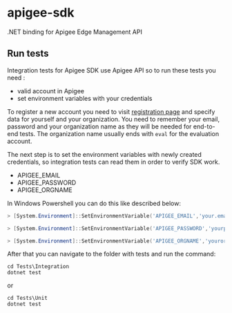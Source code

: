 # apigee-sdk
.NET binding for Apigee Edge Management API 

## Run tests

Integration tests for Apigee SDK use Apigee API so to run these tests you need :
* valid account in Apigee
* set environment variables with your credentials

To register a new account you need to visit [registration page](https://login.apigee.com/sign__up) and specify data for yourself and your organization. You need to remember your email, password and your organization name as they will be needed for end-to-end tests. The organization name usually ends with `eval` for the evaluation account.

The next step is to set the environment variables with newly created credentials, so integration tests can read them in order to verify SDK work.

* APIGEE_EMAIL
* APIGEE_PASSWORD
* APIGEE_ORGNAME

In Windows Powershell you can do this like described below:

```powershell
> [System.Environment]::SetEnvironmentVariable('APIGEE_EMAIL','your.email@domain.com',[System.EnvironmentVariableTarget]::User)

> [System.Environment]::SetEnvironmentVariable('APIGEE_PASSWORD','yourpassword123!',[System.EnvironmentVariableTarget]::User)

> [System.Environment]::SetEnvironmentVariable('APIGEE_ORGNAME','yourorganization-eval',[System.EnvironmentVariableTarget]::User)
```

After that you can navigate to the folder with tests and run the command:

```
cd Tests\Integration
dotnet test
```
or 
```
cd Tests\Unit
dotnet test
```


